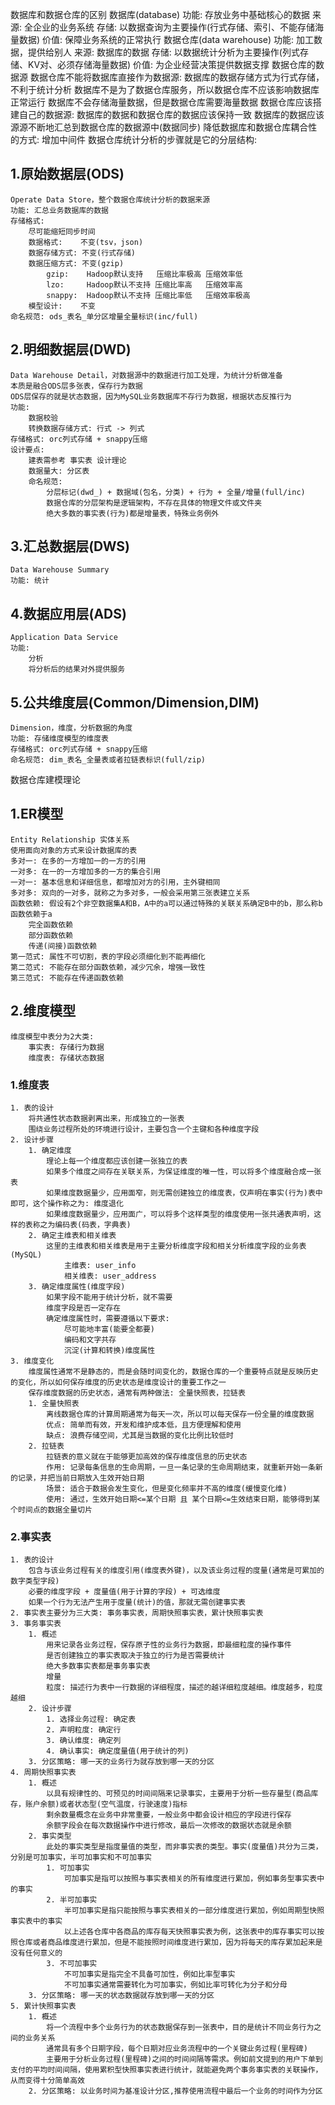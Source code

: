 数据库和数据仓库的区别
    数据库(database)
        功能: 存放业务中基础核心的数据
        来源: 全企业的业务系统
        存储: 以数据查询为主要操作(行式存储、索引、不能存储海量数据)
        价值: 保障业务系统的正常执行
    数据仓库(data warehouse)
        功能: 加工数据，提供给别人
        来源: 数据库的数据
        存储: 以数据统计分析为主要操作(列式存储、KV对、必须存储海量数据)
        价值: 为企业经营决策提供数据支撑
数据仓库的数据源
    数据仓库不能将数据库直接作为数据源:
        数据库的数据存储方式为行式存储，不利于统计分析
        数据库不是为了数据仓库服务，所以数据仓库不应该影响数据库正常运行
        数据库不会存储海量数据，但是数据仓库需要海量数据
    数据仓库应该搭建自己的数据源:
        数据库的数据和数据仓库的数据应该保持一致
        数据库的数据应该源源不断地汇总到数据仓库的数据源中(数据同步)
    降低数据库和数据仓库耦合性的方式: 增加中间件
数据仓库统计分析的步骤就是它的分层结构:
## 1.原始数据层(ODS)
    Operate Data Store，整个数据仓库统计分析的数据来源
    功能: 汇总业务数据库的数据
    存储格式:
        尽可能缩短同步时间
        数据格式:    不变(tsv，json)
        数据存储方式: 不变(行式存储)
        数据压缩方式: 不变(gzip)
            gzip:    Hadoop默认支持   压缩比率极高 压缩效率低
            lzo:     Hadoop默认不支持 压缩比率高   压缩效率高
            snappy:  Hadoop默认不支持 压缩比率低   压缩效率极高
        模型设计:    不变
    命名规范: ods_表名_单分区增量全量标识(inc/full)
## 2.明细数据层(DWD)
    Data Warehouse Detail，对数据源中的数据进行加工处理，为统计分析做准备
    本质是融合ODS层多张表，保存行为数据
    ODS层保存的就是状态数据，因为MySQL业务数据库不存行为数据，根据状态反推行为
    功能:
        数据校验
        转换数据存储方式: 行式 -> 列式
    存储格式: orc列式存储 + snappy压缩
    设计要点:
        建表需参考 事实表 设计理论
        数据量大: 分区表
        命名规范:
            分层标记(dwd_) + 数据域(包名，分类) + 行为 + 全量/增量(full/inc)
            数据仓库的分层架构是逻辑架构，不存在具体的物理文件或文件夹
            绝大多数的事实表(行为)都是增量表，特殊业务例外
## 3.汇总数据层(DWS)
    Data Warehouse Summary
    功能: 统计
## 4.数据应用层(ADS)
    Application Data Service
    功能:
        分析
        将分析后的结果对外提供服务
## 5.公共维度层(Common/Dimension,DIM)
    Dimension，维度，分析数据的角度
    功能: 存储维度模型的维度表
    存储格式: orc列式存储 + snappy压缩
    命名规范: dim_表名_全量表或者拉链表标识(full/zip)
数据仓库建模理论
## 1.ER模型
    Entity Relationship 实体关系
    使用面向对象的方式来设计数据库的表
    多对一: 在多的一方增加一的一方的引用
    一对多: 在一的一方增加多的一方的集合引用
    一对一: 基本信息和详细信息，都增加对方的引用，主外键相同
    多对多: 双向的一对多，就称之为多对多，一般会采用第三张表建立关系
    函数依赖: 假设有2个非空数据集A和B，A中的a可以通过特殊的关联关系确定B中的b，那么称b函数依赖于a
        完全函数依赖
        部分函数依赖
        传递(间接)函数依赖
    第一范式: 属性不可切割，表的字段必须细化到不能再细化
    第二范式: 不能存在部分函数依赖，减少冗余，增强一致性
    第三范式: 不能存在传递函数依赖
## 2.维度模型
    维度模型中表分为2大类:
        事实表: 存储行为数据
        维度表: 存储状态数据
### 1.维度表
    1. 表的设计
        将共通性状态数据剥离出来，形成独立的一张表
        围绕业务过程所处的环境进行设计，主要包含一个主键和各种维度字段
    2. 设计步骤
        1. 确定维度
            理论上每一个维度都应该创建一张独立的表
            如果多个维度之间存在关联关系，为保证维度的唯一性，可以将多个维度融合成一张表
            如果维度数据量少，应用面窄，则无需创建独立的维度表，仅声明在事实(行为)表中即可，这个操作称之为: 维度退化
            如果维度数据量少，应用面广，可以将多个这样类型的维度使用一张共通表声明，这样的表称之为编码表(码表，字典表)
        2. 确定主维表和相关维表
            这里的主维表和相关维表是用于主要分析维度字段和相关分析维度字段的业务表(MySQL)
                主维表: user_info
                相关维表: user_address
        3. 确定维度属性(维度字段)
            如果字段不能用于统计分析，就不需要
            维度字段是否一定存在
            确定维度属性时，需要遵循以下要求:
                尽可能地丰富(能要全都要)
                编码和文字共存
                沉淀(计算和转换)维度属性
    3. 维度变化
        维度属性通常不是静态的，而是会随时间变化的，数据仓库的一个重要特点就是反映历史的变化，所以如何保存维度的历史状态是维度设计的重要工作之一
        保存维度数据的历史状态，通常有两种做法: 全量快照表，拉链表
        1. 全量快照表
            离线数据仓库的计算周期通常为每天一次，所以可以每天保存一份全量的维度数据
            优点: 简单而有效，开发和维护成本低，且方便理解和使用
            缺点: 浪费存储空间，尤其是当数据的变化比例比较低时
        2. 拉链表
            拉链表的意义就在于能够更加高效的保存维度信息的历史状态
            作用: 记录每条信息的生命周期，一旦一条记录的生命周期结束，就重新开始一条新的记录，并把当前日期放入生效开始日期
            场景: 适合于数据会发生变化，但是变化频率并不高的维度(缓慢变化维)
            使用: 通过，生效开始日期<=某个日期 且 某个日期<=生效结束日期，能够得到某个时间点的数据全量切片
### 2.事实表
    1. 表的设计
        包含与该业务过程有关的维度引用(维度表外键)，以及该业务过程的度量(通常是可累加的数字类型字段)
        必要的维度字段 + 度量值(用于计算的字段) + 可选维度
        如果一个行为无法产生用于度量(统计)的值，那就无需创建事实表
    2. 事实表主要分为三大类: 事务事实表，周期快照事实表，累计快照事实表
    3. 事务事实表
        1. 概述
            用来记录各业务过程，保存原子性的业务行为数据，即最细粒度的操作事件
            是否创建独立的事实表取决于独立的行为是否需要统计
            绝大多数事实表都是事务事实表
            增量
            粒度: 描述行为表中一行数据的详细程度，描述的越详细粒度越细。维度越多，粒度越细
        2. 设计步骤
            1. 选择业务过程: 确定表
            2. 声明粒度: 确定行
            3. 确认维度: 确定列
            4. 确认事实: 确定度量值(用于统计的列)
        3. 分区策略: 哪一天的业务行为就存放到哪一天的分区
    4. 周期快照事实表
        1. 概述
            以具有规律性的、可预见的时间间隔来记录事实，主要用于分析一些存量型(商品库存，账户余额)或者状态型(空气温度，行驶速度)指标
            剩余数量概念在业务中非常重要，一般业务中都会设计相应的字段进行保存
            余额字段会在每次数据操作中进行修改，最后一次修改的数据状态就是余额
        2. 事实类型
            此处的事实类型是指度量值的类型，而非事实表的类型。事实(度量值)共分为三类，分别是可加事实，半可加事实和不可加事实
            1. 可加事实
                可加事实是指可以按照与事实表相关的所有维度进行累加，例如事务型事实表中的事实
            2. 半可加事实
                半可加事实是指只能按照与事实表相关的一部分维度进行累加，例如周期型快照事实表中的事实
                以上述各仓库中各商品的库存每天快照事实表为例，这张表中的库存事实可以按照仓库或者商品维度进行累加，但是不能按照时间维度进行累加，因为将每天的库存累加起来是没有任何意义的
            3. 不可加事实
                不可加事实是指完全不具备可加性，例如比率型事实
                不可加事实通常需要转化为可加事实，例如比率可转化为分子和分母
        3. 分区策略: 哪一天的状态数据就存放到哪一天的分区
    5. 累计快照事实表
        1. 概述
            将一个流程中多个业务行为的状态数据保存到一张表中，目的是统计不同业务行为之间的业务关系
            通常具有多个日期字段，每个日期对应业务流程中的一个关键业务过程(里程碑)
            主要用于分析业务过程(里程碑)之间的时间间隔等需求。例如前文提到的用户下单到支付的平均时间间隔，使用累积型快照事实表进行统计，就能避免两个事务事实表的关联操作，从而变得十分简单高效
        2. 分区策略: 以业务时间为基准设计分区,推荐使用流程中最后一个业务的时间作为分区